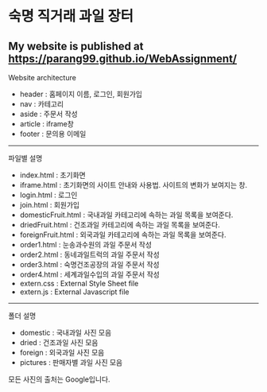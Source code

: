 # 숙명 직거래 과일 장터
My website is published at https://parang99.github.io/WebAssignment/
---
Website architecture
- header : 홈페이지 이름, 로그인, 회원가입
- nav : 카테고리
- aside : 주문서 작성
- article : iframe창
- footer : 문의용 이메일
---
파일별 설명
- index.html : 초기화면
- iframe.html : 초기화면의 사이트 안내와 사용법. 사이트의 변화가 보여지는 창. 
- login.html : 로그인
- join.html : 회원가입
- domesticFruit.html : 국내과일 카테고리에 속하는 과일 목록을 보여준다. 
- driedFruit.html : 건조과일 카테고리에 속하는 과일 목록을 보여준다. 
- foreignFruit.html : 외국과일 카테고리에 속하는 과일 목록을 보여준다. 
- order1.html : 눈송과수원의 과일 주문서 작성
- order2.html : 동네과일트럭의 과일 주문서 작성
- order3.html : 숙명건조공장의 과일 주문서 작성
- order4.html : 세계과일수입의 과일 주문서 작성
- extern.css : External Style Sheet file
- extern.js : External Javascript file
---
폴더 설명
- domestic : 국내과일 사진 모음
- dried : 건조과일 사진 모음
- foreign : 외국과일 사진 모음
- pictures : 판매자별 과일 사진 모음

모든 사진의 출처는 Google입니다. 
